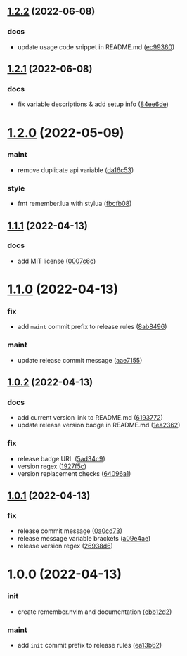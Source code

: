 ## [1.2.2](https://github.com/vladdoster/remember.nvim/compare/v1.2.1...v1.2.2) (2022-06-08)


### docs

* update usage code snippet in README.md  ([ec99360](https://github.com/vladdoster/remember.nvim/commit/ec993607c4b32a3b28ac3e266fd782fe2cb10c55))

## [1.2.1](https://github.com/vladdoster/remember.nvim/compare/v1.2.0...v1.2.1) (2022-06-08)


### docs

* fix variable descriptions & add setup info ([84ee6de](https://github.com/vladdoster/remember.nvim/commit/84ee6de56b256ae4fdf6a9a0881161f2deb40987))

# [1.2.0](https://github.com/vladdoster/remember.nvim/compare/v1.1.1...v1.2.0) (2022-05-09)


### maint

* remove duplicate api variable ([da16c53](https://github.com/vladdoster/remember.nvim/commit/da16c53a918232415390a99db51a4e9726203662))

### style

* fmt remember.lua with stylua ([fbcfb08](https://github.com/vladdoster/remember.nvim/commit/fbcfb08646349fb5e15e4d6aeac67d3edf69da8e))

## [1.1.1](https://github.com/vladdoster/remember.nvim/compare/v1.1.0...v1.1.1) (2022-04-13)


### docs

* add MIT license ([0007c6c](https://github.com/vladdoster/remember.nvim/commit/0007c6c8721f5c3abfb0309fa3f3f51362dcc742))

# [1.1.0](https://github.com/vladdoster/remember.nvim/compare/v1.0.2...v1.1.0) (2022-04-13)


### fix

* add `maint` commit prefix to release rules ([8ab8496](https://github.com/vladdoster/remember.nvim/commit/8ab8496da38747479ca9a2608982bcb7f8ab2b56))

### maint

* update release commit message ([aae7155](https://github.com/vladdoster/remember.nvim/commit/aae7155459c1714673999bf98a680a6b8de66002))

## [1.0.2](https://github.com/vladdoster/remember.nvim/compare/v1.0.1...v1.0.2) (2022-04-13)


### docs

* add current version link to README.md ([6193772](https://github.com/vladdoster/remember.nvim/commit/619377285c0b90413c41aa5e4c525c91e7de4306))
* update release version badge in README.md ([1ea2362](https://github.com/vladdoster/remember.nvim/commit/1ea23622d7537981f6f370862eb0e5e3d80f4e5d))

### fix

* release badge URL ([5ad34c9](https://github.com/vladdoster/remember.nvim/commit/5ad34c9d01fd566d46095597762ae8a9be3fabd4))
* version regex ([1927f5c](https://github.com/vladdoster/remember.nvim/commit/1927f5c7cd6e8fa5e1ed5de25dfbf231a29689f9))
* version replacement checks ([64096a1](https://github.com/vladdoster/remember.nvim/commit/64096a135024540829ead8280f6a090798cab10f))

## [1.0.1](https://github.com/vladdoster/remember.nvim/compare/v1.0.0...v1.0.1) (2022-04-13)


### fix

* release commit message ([0a0cd73](https://github.com/vladdoster/remember.nvim/commit/0a0cd732267ba0d6d71536bbed06353bee89c159))
* release message variable brackets ([a09e4ae](https://github.com/vladdoster/remember.nvim/commit/a09e4ae47deae3dd3109b600543cdf689de44b64))
* release version regex ([26938d6](https://github.com/vladdoster/remember.nvim/commit/26938d61f5867efcd20540233b94f6d368c37892))

# 1.0.0 (2022-04-13)


### init

* create remember.nvim and documentation ([ebb12d2](https://github.com/vladdoster/remember.nvim/commit/ebb12d2ecb48b2e058bcb0ae532644819e6ede6f))

### maint

* add `init` commit prefix to release rules ([ea13b62](https://github.com/vladdoster/remember.nvim/commit/ea13b62fcf91a2bbf3bb4bd0bfec79b36ad02b48))

